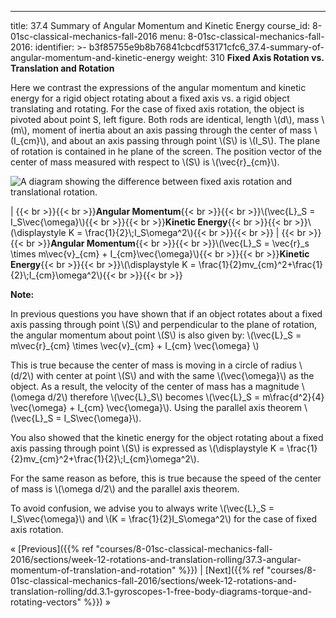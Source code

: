 ---
title: 37.4 Summary of Angular Momentum and Kinetic Energy
course_id: 8-01sc-classical-mechanics-fall-2016
menu:
  8-01sc-classical-mechanics-fall-2016:
    identifier: >-
      b3f85755e9b8b76841cbcdf53171cfc6_37.4-summary-of-angular-momentum-and-kinetic-energy
    weight: 310
**Fixed Axis Rotation vs. Translation and Rotation**

Here we contrast the expressions of the angular momentum and kinetic energy for a rigid object rotating about a fixed axis vs. a rigid object translating and rotating. For the case of fixed axis rotation, the object is pivoted about point S, left figure. Both rods are identical, length \\(d\\), mass \\(m\\), moment of inertia about an axis passing through the center of mass \\(I\_{cm}\\), and about an axis passing through point \\(S\\) is \\(I\_S\\). The plane of rotation is contained in he plane of the screen. The position vector of the center of mass measured with respect to \\(S\\) is \\(\\vec{r}\_{cm}\\).

![A diagram showing the difference between fixed axis rotation and translational rotation.](https://open-learning-course-data.s3.amazonaws.com/8-01sc-classical-mechanics-fall-2016/a2566fef5a406990630c48f22203573b_ls12_summary.svg)

| {{< br >}}{{< br >}}**Angular Momentum**{{< br >}}{{< br >}}\\(\\vec{L}\_S = I\_S\\vec{\\omega}\\){{< br >}}{{< br >}}**Kinetic Energy**{{< br >}}{{< br >}}\\(\\displaystyle K = \\frac{1}{2}\\;I\_S\\omega^2\\){{< br >}}{{< br >}} | {{< br >}}{{< br >}}**Angular Momentum**{{< br >}}{{< br >}}\\(\\vec{L}\_S = \\vec{r}\_s \\times m\\vec{v}\_{cm} + I\_{cm}\\vec{\\omega}\\){{< br >}}{{< br >}}**Kinetic Energy**{{< br >}}{{< br >}}\\(\\displaystyle K = \\frac{1}{2}mv\_{cm}^2+\\frac{1}{2}\\;I\_{cm}\\omega^2\\){{< br >}}{{< br >}} 

**Note:**

In previous questions you have shown that if an object rotates about a fixed axis passing through point \\(S\\) and perpendicular to the plane of rotation, the angular momentum about point \\(S\\) is also given by: \\(\\vec{L}\_S = m\\vec{r}\_{cm} \\times \\vec{v}\_{cm} + I\_{cm} \\vec{\\omega} \\)

This is true because the center of mass is moving in a circle of radius \\(d/2\\) with center at point \\(S\\) and with the same \\(\\vec{\\omega}\\) as the object. As a result, the velocity of the center of mass has a magnitude \\(\\omega d/2\\) therefore \\(\\vec{L}\_S\\) becomes \\(\\vec{L}\_S = m\\frac{d^2}{4} \\vec{\\omega} + I\_{cm} \\vec{\\omega}\\). Using the parallel axis theorem \\(\\vec{L}\_S = I\_S\\vec{\\omega}\\).

You also showed that the kinetic energy for the object rotating about a fixed axis passing through point \\(S\\) is expressed as \\(\\displaystyle K = \\frac{1}{2}mv\_{cm}^2+\\frac{1}{2}\\;I\_{cm}\\omega^2\\).

For the same reason as before, this is true because the speed of the center of mass is \\(\\omega d/2\\) and the parallel axis theorem.

To avoid confusion, we advise you to always write \\(\\vec{L}\_S = I\_S\\vec{\\omega}\\) and \\(K = \\frac{1}{2}I\_S\\omega^2\\) for the case of fixed axis rotation.

« [Previous]({{% ref "courses/8-01sc-classical-mechanics-fall-2016/sections/week-12-rotations-and-translation-rolling/37.3-angular-momentum-of-translation-and-rotation" %}}) | [Next]({{% ref "courses/8-01sc-classical-mechanics-fall-2016/sections/week-12-rotations-and-translation-rolling/dd.3.1-gyroscopes-1-free-body-diagrams-torque-and-rotating-vectors" %}}) »
